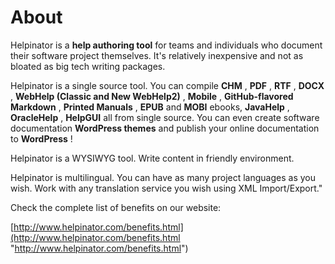 # About

Helpinator is a  **help authoring tool**  for teams and individuals who document their software project themselves. It's relatively inexpensive and not as bloated as big tech writing packages.


Helpinator is a single source tool. You can compile  **CHM** ,  **PDF** ,  **RTF** ,  **DOCX** ,  **WebHelp (Classic and New WebHelp2)** ,  **Mobile** , **GitHub-flavored Markdown** ,  **Printed Manuals** ,  **EPUB**  and  **MOBI**  ebooks,  **JavaHelp** ,  **OracleHelp** ,  **HelpGUI**  all from single source. You can even create software documentation  **WordPress themes**  and publish your online documentation to  **WordPress** !

Helpinator is a WYSIWYG tool. Write content in friendly environment.

Helpinator is multilingual. You can have as many project languages as you wish. Work with any translation service you wish using XML Import/Export."


Check the complete list of benefits on our website:


[http://www.helpinator.com/benefits.html](http://www.helpinator.com/benefits.html "http://www.helpinator.com/benefits.html")



